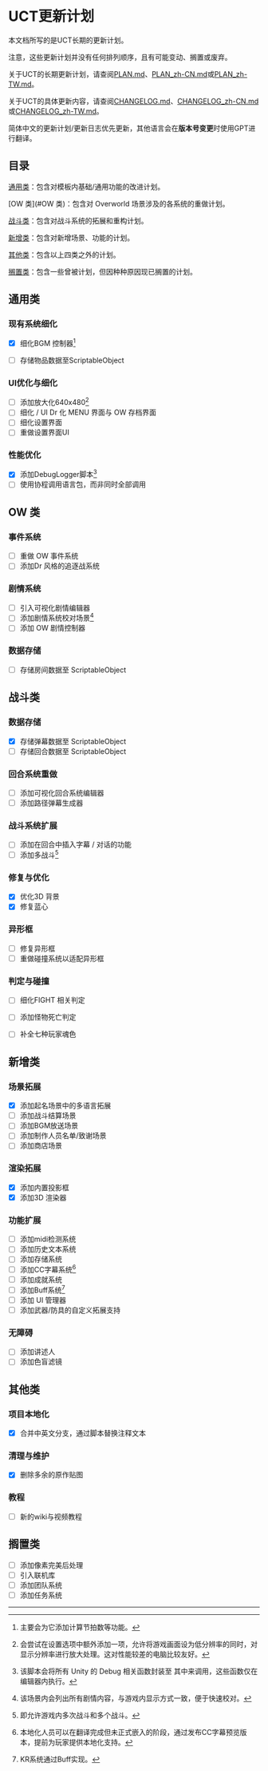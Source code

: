 # UCT更新计划

本文档所写的是UCT长期的更新计划。

注意，这些更新计划并没有任何排列顺序，且有可能变动、搁置或废弃。

关于UCT的长期更新计划，请查阅[PLAN.md](PLAN.md)、[PLAN_zh-CN.md](PLAN_zh-CN.md)或[PLAN_zh-TW.md](PLAN_zh-TW.md)。

关于UCT的具体更新内容，请查阅[CHANGELOG.md](CHANGELOG.md)、[CHANGELOG_zh-CN.md](CHANGELOG_zh-CN.md)或[CHANGELOG_zh-TW.md](CHANGELOG_zh-TW.md)。

简体中文的更新计划/更新日志优先更新，其他语言会在**版本号变更**时使用GPT进行翻译。

## 目录

[通用类](#通用类)：包含对模板内基础/通用功能的改进计划。

[OW 类](#OW 类)：包含对 Overworld 场景涉及的各系统的重做计划。

[战斗类](#战斗类)：包含对战斗系统的拓展和重构计划。

[新增类](#新增类)：包含对新增场景、功能的计划。

[其他类](#其他类)：包含以上四类之外的计划。

[搁置类](#搁置类)：包含一些曾被计划，但因种种原因现已搁置的计划。

## 通用类
### 现有系统细化
- [x] 细化BGM 控制器[^1]
- [ ] 存储物品数据至ScriptableObject


### UI优化与细化
- [ ] 添加放大化640x480[^2]
- [ ] 细化 / UI Dr 化 MENU 界面与 OW 存档界面
- [ ] 细化设置界面
- [ ] 重做设置界面UI

### 性能优化
- [x] 添加DebugLogger脚本[^3]
- [ ] 使用协程调用语言包，而非同时全部调用

## OW 类
### 事件系统
- [ ] 重做 OW 事件系统
- [ ] 添加Dr 风格的追逐战系统

### 剧情系统
- [ ] 引入可视化剧情编辑器
- [ ] 添加剧情系统校对场景[^4]
- [ ] 添加 OW 剧情控制器

### 数据存储
- [ ] 存储房间数据至 ScriptableObject

## 战斗类
### 数据存储
- [x] 存储弹幕数据至 ScriptableObject
- [ ] 存储回合数据至 ScriptableObject

### 回合系统重做
- [ ] 添加可视化回合系统编辑器
- [ ] 添加路径弹幕生成器

### 战斗系统扩展
- [ ] 添加在回合中插入字幕 / 对话的功能
- [ ] 添加多战斗[^5]

### 修复与优化
- [x] 优化3D 背景
- [x] 修复蓝心

### 异形框
- [ ] 修复异形框
- [ ] 重做碰撞系统以适配异形框

### 判定与碰撞
- [ ] 细化FIGHT 相关判定
- [ ] 添加怪物死亡判定
- [ ] 补全七种玩家魂色


## 新增类
### 场景拓展
- [x] 添加起名场景中的多语言拓展
- [ ] 添加战斗结算场景
- [ ] 添加BGM放送场景
- [ ] 添加制作人员名单/致谢场景
- [ ] 添加商店场景

### 渲染拓展
- [x] 添加内置投影框
- [x] 添加3D 渲染器

### 功能扩展
- [ ] 添加midi检测系统
- [ ] 添加历史文本系统
- [ ] 添加存储系统
- [ ] 添加CC字幕系统[^6]
- [ ] 添加成就系统
- [ ] 添加Buff系统[^7]
- [ ] 添加 UI 管理器
- [ ] 添加武器/防具的自定义拓展支持

### 无障碍
- [ ] 添加讲述人
- [ ] 添加色盲滤镜

## 其他类
### 项目本地化
- [x] 合并中英文分支，通过脚本替换注释文本

### 清理与维护
- [x] 删除多余的原作贴图

### 教程
- [ ] 新的wiki与视频教程



## 搁置类

- [ ] 添加像素完美后处理
- [ ] 引入联机库
- [ ] 添加团队系统
- [ ] 添加任务系统

---

[^1]: 主要会为它添加计算节拍数等功能。
[^2]: 会尝试在设置选项中额外添加一项，允许将游戏画面设为低分辨率的同时，对显示分辨率进行放大处理。这对性能较差的电脑比较友好。
[^3]: 该脚本会将所有 Unity 的 Debug 相关函数封装至 其中来调用，这些函数仅在编辑器内执行。
[^4]: 该场景内会列出所有剧情内容，与游戏内显示方式一致，便于快速校对。
[^5]: 即允许游戏内多次战斗和多个战斗。
[^6]: 本地化人员可以在翻译完成但未正式嵌入的阶段，通过发布CC字幕预览版本，提前为玩家提供本地化支持。
[^7]: KR系统通过Buff实现。

